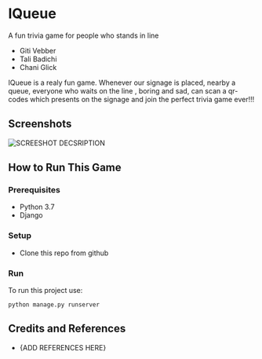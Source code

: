 # IQueue
A fun trivia game for people who stands in line

* Giti Vebber
* Tali Badichi
* Chani Glick

IQueue is a realy fun game. Whenever our signage is placed, nearby a queue, everyone who waits on the line , boring and sad, can scan a qr-codes which presents on the signage and join the perfect trivia game ever!!! 

## Screenshots

![SCREESHOT DECSRIPTION](screenshots/excellenteam-logo.jpeg)

## How to Run This Game

### Prerequisites
* Python 3.7 
* Django

### Setup
* Clone this repo from github

### Run

To run this project use:

    python manage.py runserver

## Credits and References
* {ADD REFERENCES HERE}

